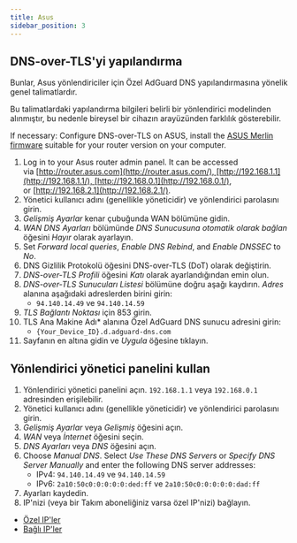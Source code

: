 ```yaml
---
title: Asus
sidebar_position: 3
---
```


## DNS-over-TLS'yi yapılandırma

Bunlar, Asus yönlendiriciler için Özel AdGuard DNS yapılandırmasına yönelik genel talimatlardır.

Bu talimatlardaki yapılandırma bilgileri belirli bir yönlendirici modelinden alınmıştır, bu nedenle bireysel bir cihazın arayüzünden farklılık gösterebilir.

If necessary: Configure DNS-over-TLS on ASUS, install the [ASUS Merlin firmware](https://www.asuswrt-merlin.net/download) suitable for your router version on your computer.

1. Log in to your Asus router admin panel. It can be accessed via [http://router.asus.com](http://router.asus.com/), [http://192.168.1.1](http://192.168.1.1/), [http://192.168.0.1](http://192.168.0.1/), or [http://192.168.2.1](http://192.168.2.1/).
2. Yönetici kullanıcı adını (genellikle yöneticidir) ve yönlendirici parolasını girin.
3. _Gelişmiş Ayarlar_ kenar çubuğunda WAN bölümüne gidin.
4. _WAN DNS Ayarları_ bölümünde _DNS Sunucusuna otomatik olarak bağlan_ öğesini _Hayır_ olarak ayarlayın.
5. Set _Forward local queries_, _Enable DNS Rebind_, and _Enable DNSSEC_ to _No_.
6. DNS Gizlilik Protokolü öğesini DNS-over-TLS (DoT) olarak değiştirin.
7. _DNS-over-TLS Profili_ öğesini _Katı_ olarak ayarlandığından emin olun.
8. _DNS-over-TLS Sunucuları Listesi_ bölümüne doğru aşağı kaydırın. _Adres_ alanına aşağıdaki adreslerden birini girin:
   - `94.140.14.49` ve `94.140.14.59`
9. _TLS Bağlantı Noktası_ için 853 girin.
10. TLS Ana Makine Adı\* alanına Özel AdGuard DNS sunucu adresini girin:
    - `{Your_Device_ID}.d.adguard-dns.com`
11. Sayfanın en altına gidin ve _Uygula_ öğesine tıklayın.

## Yönlendirici yönetici panelini kullan

1. Yönlendirici yönetici panelini açın. `192.168.1.1` veya `192.168.0.1` adresinden erişilebilir.
2. Yönetici kullanıcı adını (genellikle yöneticidir) ve yönlendirici parolasını girin.
3. _Gelişmiş Ayarlar_ veya _Gelişmiş_ öğesini açın.
4. _WAN_ veya _İnternet_ öğesini seçin.
5. _DNS Ayarları_ veya _DNS_ öğesini açın.
6. Choose _Manual DNS_. Select _Use These DNS Servers_ or _Specify DNS Server Manually_ and enter the following DNS server addresses:
   - IPv4: `94.140.14.49` ve `94.140.14.59`
   - IPv6: `2a10:50c0:0:0:0:0:ded:ff` ve `2a10:50c0:0:0:0:0:dad:ff`
7. Ayarları kaydedin.
8. IP'nizi (veya bir Takım aboneliğiniz varsa özel IP'nizi) bağlayın.

- [Özel IP'ler](/private-dns/connect-devices/other-options/dedicated-ip.md)
- [Bağlı IP'ler](/private-dns/connect-devices/other-options/linked-ip.md)
